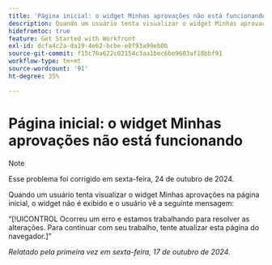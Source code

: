 ```yaml
---
title: 'Página inicial: o widget Minhas aprovações não está funcionando'
description: Quando um usuário tenta visualizar o widget Minhas aprovações na página inicial, o widget não é exibido e o usuário vê uma mensagem.
hidefromtoc: true
feature: Get Started with Workfront
exl-id: dcfa4c2a-da19-4e62-bcbe-e8f93a99eb0b
source-git-commit: f15c76a622c02154c3aa1bec6be9603af18bbf91
workflow-type: tm+mt
source-wordcount: '91'
ht-degree: 35%

---
```


# Página inicial: o widget Minhas aprovações não está funcionando

>[!NOTE]
>
>Esse problema foi corrigido em sexta-feira, 24 de outubro de 2024.

Quando um usuário tenta visualizar o widget Minhas aprovações na página inicial, o widget não é exibido e o usuário vê a seguinte mensagem:

“[!UICONTROL Ocorreu um erro e estamos trabalhando para resolver as alterações. Para continuar com seu trabalho, tente atualizar esta página do navegador.]”

_Relatado pela primeira vez em sexta-feira, 17 de outubro de 2024._
